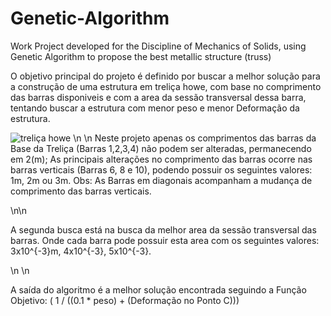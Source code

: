 # Genetic-Algorithm
Work Project developed for the Discipline of Mechanics of Solids, using Genetic Algorithm to propose the best metallic structure (truss)


O objetivo principal do projeto é definido por buscar a melhor solução para a construção de uma estrutura em treliça howe, com base no comprimento das barras disponiveis e com a area da sessão transversal dessa barra, tentando buscar a estrutura com menor peso e menor Deformação da estrutura.

![treliça howe](https://user-images.githubusercontent.com/91996574/196968415-fbfb77b5-3861-4646-abb3-c74218720c8c.png)
\n
\n
Neste projeto apenas os comprimentos das barras da Base da Treliça (Barras 1,2,3,4) não podem ser alteradas, permanecendo em 2(m);
As principais alterações no comprimento das barras ocorre nas barras verticais (Barras 6, 8 e 10), podendo possuir os seguintes valores: 1m, 2m ou 3m.
Obs: As Barras em diagonais acompanham a mudança de comprimento das barras verticais.

\n\n

A segunda busca está na busca da melhor area da sessão transversal das barras. Onde cada barra pode possuir esta area com os seguintes valores: 3x10^{-3}m, 4x10^{-3}, 5x10^{-3}.


\n
\n

A saída do algoritmo é a melhor solução encontrada seguindo a Função Objetivo: ( 1 / ((0.1 * peso) + (Deformação no Ponto C)))
